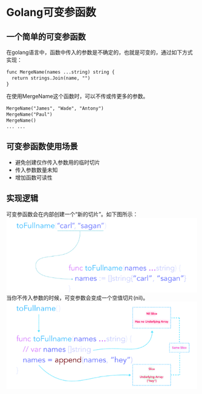 # Golang可变参函数
## 一个简单的可变参函数

在golang语言中，函数中传入的参数是不确定的，也就是可变的，通过如下方式实现：

```
func MergeName(names ...string) string {
  return strings.Join(name, "")
}
```

在使用MergeName这个函数时，可以不传或传更多的参数。

```
MergeName("James", "Wade", "Antony")
MergeName("Paul")
MergeName()
... ...
```

## 可变参函数使用场景
- 避免创建仅作传入参数用的临时切片
- 传入参数数量未知
- 增加函数可读性

## 实现逻辑
可变参函数会在内部创建一个“新的切片”。如下图所示：
![](func1.png)
当你不传入参数的时候，可变参数会变成一个空值切片(nil)。
![](func2.png)
